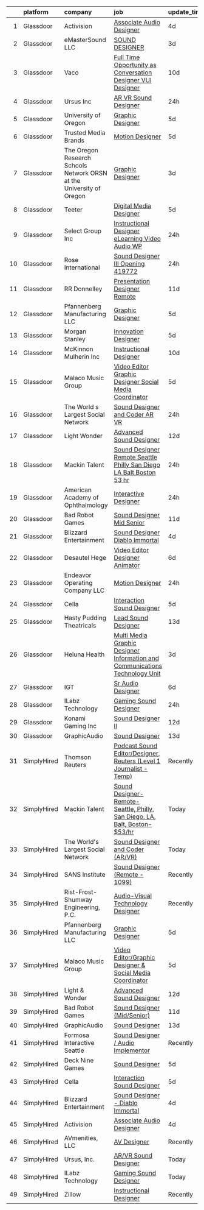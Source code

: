 

|    | platform    | company                                                                | job                                                                                                                                                                                                                                                                                                                                                                                                                                                                                                                                                                                                                                                                                                                                                                                                                                                                                                                                                                                                                                                                                                                                                                                                                                                                                                                                                                                           | update_time   | location          |
|---:|:------------|:-----------------------------------------------------------------------|:----------------------------------------------------------------------------------------------------------------------------------------------------------------------------------------------------------------------------------------------------------------------------------------------------------------------------------------------------------------------------------------------------------------------------------------------------------------------------------------------------------------------------------------------------------------------------------------------------------------------------------------------------------------------------------------------------------------------------------------------------------------------------------------------------------------------------------------------------------------------------------------------------------------------------------------------------------------------------------------------------------------------------------------------------------------------------------------------------------------------------------------------------------------------------------------------------------------------------------------------------------------------------------------------------------------------------------------------------------------------------------------------|:--------------|:------------------|
|  1 | Glassdoor   | Activision                                                             | [Associate Audio Designer](https://www.glassdoor.com/partner/jobListing.htm?pos=114&ao=1136043&s=58&guid=00000182815fdbb6ae1db969a4d7076d&src=GD_JOB_AD&t=SR&vt=w&cs=1_afb97c37&cb=1660027919591&jobListingId=1008054055283&jrtk=3-0-1ga0lvmusk265801-1ga0lvmvbi4kt800-8c79110d23674c70-)                                                                                                                                                                                                                                                                                                                                                                                                                                                                                                                                                                                                                                                                                                                                                                                                                                                                                                                                                                                                                                                                                                     | 4d            | Carlsbad, CA      |
|  2 | Glassdoor   | eMasterSound LLC                                                       | [SOUND DESIGNER](https://www.glassdoor.com/partner/jobListing.htm?pos=101&ao=1110586&s=58&guid=00000182815fdbb6ae1db969a4d7076d&src=GD_JOB_AD&t=SR&vt=w&ea=1&cs=1_2ea7cec1&cb=1660027919590&jobListingId=1008055872382&cpc=48B9F4758953335C&jrtk=3-0-1ga0lvmusk265801-1ga0lvmvbi4kt800-7b3aac43a0bd8ca9--6NYlbfkN0CKNvdBtBh9SnuMcnkEvhJOJZTsmZHyY3ybnWicrfIHv97nR43vVhO-GCBF-4S4nqb_xltPNSxxhUB6HbI5I1jEq3W_byrH6QOb3s4VmF1TkxYjFrLNamfIdQSQtqXwaz60y-2kOnKSmTSR2NDe9Ug9Fuqxbi8jCl2HpjRkXo_F4XhD53D4DT8pYkBcOskTlwsjZ8Loo2m3Bz1LNoNZrGSjjtVgPBL60u5kZ-GjnWvKsyriy1sViXbiLKleyxklvLYo2u_5rOgSsRbtWwhWeJxhgG3T7cf5Bpj3v6cXoVUoMod05-Hx4RyZW0f-lgira7ianxxD4FJdjovAdkil52c2DnV4_y9Kdv10GNltjxE1GvDC3gMf03MsNOWzMaxOqAYGEXko1FdMT1xMvqhxNMQM8IeKcXyJvi-gOT7WqRRpIdt4U11wMtwRsmUs-sNJ9DilkLgFeNHVidcRJ6k49BBaocPE4M7A5OAcx02b9q4LmMbTKD6C63GT)                                                                                                                                                                                                                                                                                                                                                                                                                                                                                                                                                     | 3d            | Duluth, GA        |
|  3 | Glassdoor   | Vaco                                                                   | [Full Time Opportunity as Conversation Designer  VUI Designer](https://www.glassdoor.com/partner/jobListing.htm?pos=109&ao=1110586&s=58&guid=00000182815fdbb6ae1db969a4d7076d&src=GD_JOB_AD&t=SR&vt=w&ea=1&cs=1_852b0766&cb=1660027919591&jobListingId=1008038225305&cpc=A65DF3A704A48F9B&jrtk=3-0-1ga0lvmusk265801-1ga0lvmvbi4kt800-22fe34392769621c--6NYlbfkN0D_sybMACCpf9B-677oK5j6rPldVB6BlrVvFjO_o-GJZbzuF-qh4PxErFUqfUsv_6spGgQ7w2Pr4ya2qWlli_BM3wPrre60gIPq1Uth9jnDsvpZiOp71Cq_jQTQ_eOeIhL3xi8ovWLwoT8UC8f1spNzCCiZGtKecY_bBo5jFxt1LAIN8k9N4B5RxHCnUOhO5DuYIrjJJlWvBAJyzDSBv7_ADLr15Jlh7cYbG9UfeAnuGM9NWlImh7HgvyqgTX5nd2P-ZUj1T0w7zqcn9ccBNPuCFzKrFDXKe7FKfZ_HaAU4E0rbEqyAsCJ7pncXKO-cJzmGLWG89j5JSvQIJk1gWuUacG6Kb8oUQCuF1xR0rUJe3ENRsAAcr83qGjKw5-9wCkYEwMNYVAwyalO2dQ1kWPnIm00fQd8L3aWjhFrAVhqNBTqwzP7BiEWvE_PUatvApgEZUC0tGRmxWXm58Erf-GJtsckL4DqbPvt5a5MxJL8K7l3TpPrIADvf0RPsnOUuO54U8g0wiM7ZxYaFmLiYp38_MqRmbkE15Yt0NBDbRF2I_Q%3D%3D)                                                                                                                                                                                                                                                                                                                                                                                                                                           | 10d           | New York, NY      |
|  4 | Glassdoor   | Ursus  Inc                                                             | [AR VR Sound Designer](https://www.glassdoor.com/partner/jobListing.htm?pos=104&ao=1110586&s=58&guid=00000182815fdbb6ae1db969a4d7076d&src=GD_JOB_AD&t=SR&vt=w&ea=1&cs=1_aa3180b7&cb=1660027919590&jobListingId=1008060781401&cpc=6BF42D0955AE9A34&jrtk=3-0-1ga0lvmusk265801-1ga0lvmvbi4kt800-030c9e8f31c30fb1--6NYlbfkN0CT8vBT9H5mqECx2dfLV_FONLPDKpIRssxVwtj05Tmm4rA5I0VNOPdM1oYsK66ov5r3DWxwAiT3975pyDdK1dCkIm3HIa7Y5w_yS9WNwndK-pYnhQpIGvT_4JMoppqofj_V7n-KQXnwxuIp4sxGqFSLnh8gEwF36Ow_xbme12t9ChEp-GHl6fRQhd6574IIaGuOGCVi51k91WaRd6M8ERe3VOx5Uk43gur74xQFXTOcZiP5tSRQVrFiAsknzgZLfm00zOpDbdloS8yKkQmfoJEHBmN4vApKtgtlX3xG7TCNxLNz2Ll1wawrNtaJWJBohtoAo4pzqraJtZgKX2K-OkprPj3iFbWDSyhMNwFUFhkST-I7CixRzVs14tBwJlXfranQ7253ZsuI9ZaOed4Ek5osv9uX6xaEQzz_38NHK3MSyDZbqinY-3Hs2FkMc91ab8TcorPDeTvLlUU3Q2lP7XUZf-bP02vBrNgHqabBCekwweGMn_IeSrI-V1ti37XCX6qKM7rSeX7jEWnRs5Ed0PTR5pP_jZFXG7_mX0VpAf0jrVsJzbTgJQNAu2hbgT6A39xk-KNo1E522owAmlglVjJ04ENNCcINZ1Gls__zl-6Et3b75BoO_aYwRoXJxqnYkFCb4uChqoXSp98pu_s92MQpMlTmByOGBeTiHCvRDx1EwpHxFJ1kyTBWWDn6eyqrWa3VK5AGChm4PlR7HUyG70nKV2vut1myNaCvYkNc_qJx_H-eB0Sx7gO5jDKcpWMqvB7ggR2X6_6lbIkUXXripaTn7aoecIUu5y2hj295GMWSo-FlzoSPr5LU_CLdAoTo9c94hu-4V836K2U5G-h35tj1FfdwDY6X47JY_uBHydwFQxfupA1oYy2FwpN9g5qKb8vkl-hWCtRlVQDT6GbqZA75uoFKC6N0dJNfcpJuUVyobbEOwKrZgWMfePu4e94ObQBJH4loFkKnekOff0DwIn0nJup_Yomjrj0Zq4isWEnsfkDJt-TxVKvl76_r07lF6q0%3D) | 24h           | Seattle, WA       |
|  5 | Glassdoor   | University of Oregon                                                   | [Graphic Designer](https://www.glassdoor.com/partner/jobListing.htm?pos=128&ao=1136043&s=58&guid=00000182815fdbb6ae1db969a4d7076d&src=GD_JOB_AD&t=SR&vt=w&cs=1_4c502f5d&cb=1660027919596&jobListingId=1008051855572&jrtk=3-0-1ga0lvmusk265801-1ga0lvmvbi4kt800-54f56c4b806fe0f6-)                                                                                                                                                                                                                                                                                                                                                                                                                                                                                                                                                                                                                                                                                                                                                                                                                                                                                                                                                                                                                                                                                                             | 5d            | Eugene, OR        |
|  6 | Glassdoor   | Trusted Media Brands                                                   | [Motion Designer](https://www.glassdoor.com/partner/jobListing.htm?pos=129&ao=1136043&s=58&guid=00000182815fdbb6ae1db969a4d7076d&src=GD_JOB_AD&t=SR&vt=w&cs=1_a4ac4b2a&cb=1660027919596&jobListingId=1008051952532&jrtk=3-0-1ga0lvmusk265801-1ga0lvmvbi4kt800-ccd4c43fddf6d43b-)                                                                                                                                                                                                                                                                                                                                                                                                                                                                                                                                                                                                                                                                                                                                                                                                                                                                                                                                                                                                                                                                                                              | 5d            | Remote            |
|  7 | Glassdoor   | The Oregon Research Schools Network  ORSN  at the University of Oregon | [Graphic Designer](https://www.glassdoor.com/partner/jobListing.htm?pos=121&ao=1136043&s=58&guid=00000182815fdbb6ae1db969a4d7076d&src=GD_JOB_AD&t=SR&vt=w&ea=1&cs=1_24ca9754&cb=1660027919595&jobListingId=1008055610861&jrtk=3-0-1ga0lvmusk265801-1ga0lvmvbi4kt800-98e70d1a30918d85-)                                                                                                                                                                                                                                                                                                                                                                                                                                                                                                                                                                                                                                                                                                                                                                                                                                                                                                                                                                                                                                                                                                        | 3d            | Remote            |
|  8 | Glassdoor   | Teeter                                                                 | [Digital Media Designer](https://www.glassdoor.com/partner/jobListing.htm?pos=124&ao=1136043&s=58&guid=00000182815fdbb6ae1db969a4d7076d&src=GD_JOB_AD&t=SR&vt=w&ea=1&cs=1_4597c991&cb=1660027919595&jobListingId=1008050641753&jrtk=3-0-1ga0lvmusk265801-1ga0lvmvbi4kt800-5966d2192ffe7148-)                                                                                                                                                                                                                                                                                                                                                                                                                                                                                                                                                                                                                                                                                                                                                                                                                                                                                                                                                                                                                                                                                                  | 5d            | Bonney Lake, WA   |
|  9 | Glassdoor   | Select Group Inc                                                       | [Instructional Designer  eLearning  Video Audio   WP](https://www.glassdoor.com/partner/jobListing.htm?pos=108&ao=1110586&s=58&guid=00000182815fdbb6ae1db969a4d7076d&src=GD_JOB_AD&t=SR&vt=w&ea=1&cs=1_36d26b61&cb=1660027919591&jobListingId=1008060397569&cpc=4B86475FAF393599&jrtk=3-0-1ga0lvmusk265801-1ga0lvmvbi4kt800-8979a78f3dad97fb--6NYlbfkN0Bcn-ADAbRvyrq3DH3YqD1gQOSfU_zTPvvfh0XXiz3pBAa41gXbEVBKQgVaXyt5edLizTc-qKNZTJcgC0TQwG35NoC1Unw8-bQJIO26p0OJ3yg83WN0wNNBE2yAgo2_DYnOgnb4WckVfEp5Jw2IElpByaweRkG6esR0D6HYHHqCM_9Fsy_QrdwY21oPzLmp1LNznKJ3EVv5ff8VVLgQTS7AEePSKwRbQC-x4-cwFAHnUYBqgJLkrSuktTmoeGSkSoR4rNr9MgO29laLJctElaWIpMpEslCczKup-RX23Wk_KqZ32MoKojjwKc1t5Lz9b0BM9qfY8AjmlvKRhhq9EH4g95-CpcNwHT0GdnuiJ8kk8OZw3-j_vzZtOn2LWFSZuN4r55HvBt0rvn1JJWYuIQgRJ0W5HcLGamzAc7yiS-_qOsoLaq2H_S9kkkJERzwc3yqN5Q5P5HGl3r68fq0cRpNjj12MVDEIHhv17ITub8U9RB8p1nu-1PBvkcs3weuRvoxGBWyy69SJEajxyw1XllYx)                                                                                                                                                                                                                                                                                                                                                                                                                                                                                | 24h           | White Plains, NY  |
| 10 | Glassdoor   | Rose International                                                     | [Sound Designer III Opening  419772](https://www.glassdoor.com/partner/jobListing.htm?pos=103&ao=1110586&s=58&guid=00000182815fdbb6ae1db969a4d7076d&src=GD_JOB_AD&t=SR&vt=w&ea=1&cs=1_fff1b346&cb=1660027919590&jobListingId=1008060441721&cpc=D3E44275D43A938E&jrtk=3-0-1ga0lvmusk265801-1ga0lvmvbi4kt800-7710d5fc23f64e5f--6NYlbfkN0B6gYLiPzX3Klpbl49OuxoIZqVtnvEet7IZUhlrZDSG3sY-I6CIGHSMA_bS7ldJ8pNL7dK3QBPdv6laF93LI3pWW4kc-6kevVMOb0JlW5BoKMa0VZL2ZnbL7nBNR2pp214sY3FIZ45yoVQtlwGjAYhneFoUSZL3YGwCe70a5MOu2qQRJT5f06IoJp14xAlkvMZ7L2bXtNOV9xUJVNetBCIe0QKy6rfEba4jibNSNvt6vY-jJxIiWrlEuftPfKahGQViRcehajAQ0gHXmTpyOWCbQY67ptL9X1OYEfKJ0fEGH6p8OnpZPmEa1KRLn6IvbHbM5lZhvqaUvBAJlx-CaQMiUUhdPNXUF7vpqLjTLM-d7KqZY-iwfaX1bNB73Y3p0s4x97fvkeMGxXRe195SDKeXQ1lGP-ZTFbKXm2mzyzG67P6EMGSoDdJumoGfRRUShY_EpHfQQWt8PyyvEw7Vod8Pw77f9rfoSC7Tei2Ieyselx9XEsEtdG-5yoZmch7YkF7NTl0z1fmzYA%3D%3D)                                                                                                                                                                                                                                                                                                                                                                                                                                                                                                     | 24h           | Seattle, WA       |
| 11 | Glassdoor   | RR Donnelley                                                           | [Presentation Designer  Remote ](https://www.glassdoor.com/partner/jobListing.htm?pos=122&ao=1136043&s=58&guid=00000182815fdbb6ae1db969a4d7076d&src=GD_JOB_AD&t=SR&vt=w&cs=1_68a84c3e&cb=1660027919595&jobListingId=1008036762756&jrtk=3-0-1ga0lvmusk265801-1ga0lvmvbi4kt800-52992746147b27cc-)                                                                                                                                                                                                                                                                                                                                                                                                                                                                                                                                                                                                                                                                                                                                                                                                                                                                                                                                                                                                                                                                                               | 11d           | Remote            |
| 12 | Glassdoor   | Pfannenberg Manufacturing LLC                                          | [Graphic Designer](https://www.glassdoor.com/partner/jobListing.htm?pos=107&ao=1110586&s=58&guid=00000182815fdbb6ae1db969a4d7076d&src=GD_JOB_AD&t=SR&vt=w&ea=1&cs=1_458abd67&cb=1660027919590&jobListingId=1008050419234&cpc=C891152315FA1AD8&jrtk=3-0-1ga0lvmusk265801-1ga0lvmvbi4kt800-4d785862bc0e19b7--6NYlbfkN0AakyOTjEZNreXXt2Vg2QxN29YmDSS12MpPIAW0YUpO-bhjitwDthpKKUtE1wHEBohxXHh6EQS9l-eTL14B8EU01tujiSegCZfo0U7cS5QzF-DN5KNQTZCV9a5Eo0-o0AzCgi9a2B4lOnpdQ1lb1khezqIgXFvO7NbZuwNyFLXXLb7vk5ShaIUSu5hQz7c0tksaGhUBprOlDSzFEbEm4iY2mzMp3be4cyPhD079su6WeKaSau0RqyqFV8H_fS1ttBdey3Gtp2XI9r_csRVgfKt6labNHj_XY2fgYYCLT_amERpFqlojMp5ahHP8wODZpqzYtxopeTmTLTbsYI6yKZs2hRCTmMpFQiFVUX_Vbuu5mHFsxrYx_kk69jqSpxnSJ1CwoTRVD8J0v7HZS11hF30Qor7oMKak-3VRhQeCVZs1jbHS-ko3XkrIo-Tv2tzVsqUhdpxYwlZDH2XPe59L5_gUGLCOIf0UxUn2iP7ZIYxZ-ZEK4VJsNGv2fChoKUHC7pc%3D)                                                                                                                                                                                                                                                                                                                                                                                                                                                                                                                                     | 5d            | Lancaster, NY     |
| 13 | Glassdoor   | Morgan Stanley                                                         | [Innovation Designer](https://www.glassdoor.com/partner/jobListing.htm?pos=123&ao=1136043&s=58&guid=00000182815fdbb6ae1db969a4d7076d&src=GD_JOB_AD&t=SR&vt=w&cs=1_cf241563&cb=1660027919595&jobListingId=1008051613441&jrtk=3-0-1ga0lvmusk265801-1ga0lvmvbi4kt800-191b5efe6bfe5ddb-)                                                                                                                                                                                                                                                                                                                                                                                                                                                                                                                                                                                                                                                                                                                                                                                                                                                                                                                                                                                                                                                                                                          | 5d            | New York, NY      |
| 14 | Glassdoor   | McKinnon Mulherin Inc                                                  | [Instructional Designer](https://www.glassdoor.com/partner/jobListing.htm?pos=127&ao=1136043&s=58&guid=00000182815fdbb6ae1db969a4d7076d&src=GD_JOB_AD&t=SR&vt=w&ea=1&cs=1_fdda7895&cb=1660027919596&jobListingId=1008038259354&jrtk=3-0-1ga0lvmusk265801-1ga0lvmvbi4kt800-b79d356b2e0b1b2b-)                                                                                                                                                                                                                                                                                                                                                                                                                                                                                                                                                                                                                                                                                                                                                                                                                                                                                                                                                                                                                                                                                                  | 10d           | Remote            |
| 15 | Glassdoor   | Malaco Music Group                                                     | [Video Editor Graphic Designer   Social Media Coordinator](https://www.glassdoor.com/partner/jobListing.htm?pos=105&ao=1110586&s=58&guid=00000182815fdbb6ae1db969a4d7076d&src=GD_JOB_AD&t=SR&vt=w&ea=1&cs=1_79ba6e7a&cb=1660027919590&jobListingId=1008050606532&cpc=7095061949A44974&jrtk=3-0-1ga0lvmusk265801-1ga0lvmvbi4kt800-032f865bd9ee7d0b--6NYlbfkN0AjYf5Qys17sPgkFKqWbnfQoZPZ9LfbKQbr3xG7f3WSbJKFA7p7T5Gl8ZeRW3WFFev5P5pozGdx2fb8kZ651nSZUtHVfvKcYCsfE1S_OdwjAkxGiuhGBiLTKwM5iWSoMayNwaEGmxHY29AAJePxKhD880ECMx5VeFYMO3gAW6FanL1qCTR_Rxt11OcZleM1XY0o79BYrFe4OC2GeeDFvF1BVjuiBcSJQvWGrjcldFQy_lzj4oNMOsaYK6lEx9Ray53OX4Gtija3P0nid-LQDK4kAF5UVHNAWijMsgER5tqNSTfc4r5QhsuGjprFf7vKhffRS3w6mBpO6GxJ0R0kZf18yhvbdw8zrBL_T5B99ywzYXhPc7N6BTOtmC8fNtqTDcqTDBnjjz9eg02ZxwxsEa_ICypsoD3AIwuFyqof0n5fp-J8L9xF8o2GoyMS-JTKckdGHJ7flHzyse6rJgsW61JdfhLkbMboOFDe4_sderfhJp-Gf3xmJd7fQUz-e_rIbK_t0VTnDFS4U7ytfWVaovOh71xv6RdW_7VB04WV8PcWEA%3D%3D)                                                                                                                                                                                                                                                                                                                                                                                                                                               | 5d            | Jackson, MS       |
| 16 | Glassdoor   | The World s Largest Social Network                                     | [Sound Designer and Coder  AR VR ](https://www.glassdoor.com/partner/jobListing.htm?pos=102&ao=1110586&s=58&guid=00000182815fdbb6ae1db969a4d7076d&src=GD_JOB_AD&t=SR&vt=w&ea=1&cs=1_24a1b683&cb=1660027919590&jobListingId=1008061726141&cpc=76BDADE3D6D9A820&jrtk=3-0-1ga0lvmusk265801-1ga0lvmvbi4kt800-aa04f80198aa9385--6NYlbfkN0DSgjPPcnEdvoK3uuxfISLALE6pB1FR7YSHOr_tSg5_QGIhoz_2VqUepdcKLBLI_zRRqGxwsWbWurI4uRJn-fTCHyEZV6QHAGS_ixyA3RdsxGPMIES406OkmPd7lUSbf4lH-L6MU1rNbOY7rvQFuRge0CfamxT_cokjIzc0uvvntjlD4LtxDB2ITeQJgIfb1dftQV_et1rKwrboWQ3oNsampc-t_XNBfdKpDeeCqTw2MkIYuXlBUmyYWa3LlGp78VtXZeujJqB4M1iz6rCBNo_OlGn0IIzeVqNpUFSWAyo6ZwCWQnGprsYn0Qnz_Uff2qoGZUKCEFasrGMJhd4LZZ4T78UeQ13oc4HBbY9ZQ1W542llw0F-DeLBE9ACbPG88rc76ZbrODcHkoPOV-AUFOvslui2yxZCAqky9o_WJsH8mYZoHQL0ZThxnmUx_uWdxUUFGQE76lEAD6xNTqtENpVv1UG1Hw2vmVQhiiM34r5gx4Pn8JzoKvQMHdf1rOvVSG8qVvVOCd-BcTO1xtVBHQVc5FF4Tnrugmv_jjE909LaDrd6ZMTLYotX2DMpPxaXVoSs7LydaIn7ZSKvpnhc21TNn1LdJppLjJE%3D)                                                                                                                                                                                                                                                                                                                                                                                                                     | 24h           | Philadelphia, PA  |
| 17 | Glassdoor   | Light   Wonder                                                         | [Advanced Sound Designer](https://www.glassdoor.com/partner/jobListing.htm?pos=112&ao=1136043&s=58&guid=00000182815fdbb6ae1db969a4d7076d&src=GD_JOB_AD&t=SR&vt=w&ea=1&cs=1_2de3cc62&cb=1660027919591&jobListingId=1008033515982&jrtk=3-0-1ga0lvmusk265801-1ga0lvmvbi4kt800-f4541201029f9ba4-)                                                                                                                                                                                                                                                                                                                                                                                                                                                                                                                                                                                                                                                                                                                                                                                                                                                                                                                                                                                                                                                                                                 | 12d           | Las Vegas, NV     |
| 18 | Glassdoor   | Mackin Talent                                                          | [Sound Designer Remote  Seattle  Philly  San Diego  LA  Balt  Boston   53 hr](https://www.glassdoor.com/partner/jobListing.htm?pos=113&ao=1136043&s=58&guid=00000182815fdbb6ae1db969a4d7076d&src=GD_JOB_AD&t=SR&vt=w&ea=1&cs=1_03fefdac&cb=1660027919591&jobListingId=1008061021033&jrtk=3-0-1ga0lvmusk265801-1ga0lvmvbi4kt800-94404600db9592ac-)                                                                                                                                                                                                                                                                                                                                                                                                                                                                                                                                                                                                                                                                                                                                                                                                                                                                                                                                                                                                                                             | 24h           | Remote            |
| 19 | Glassdoor   | American Academy of Ophthalmology                                      | [Interactive Designer](https://www.glassdoor.com/partner/jobListing.htm?pos=126&ao=1136043&s=58&guid=00000182815fdbb6ae1db969a4d7076d&src=GD_JOB_AD&t=SR&vt=w&cs=1_e590e563&cb=1660027919596&jobListingId=1008061174895&jrtk=3-0-1ga0lvmusk265801-1ga0lvmvbi4kt800-c2a594bf7840b491-)                                                                                                                                                                                                                                                                                                                                                                                                                                                                                                                                                                                                                                                                                                                                                                                                                                                                                                                                                                                                                                                                                                         | 24h           | San Francisco, CA |
| 20 | Glassdoor   | Bad Robot Games                                                        | [Sound Designer  Mid Senior ](https://www.glassdoor.com/partner/jobListing.htm?pos=116&ao=1136043&s=58&guid=00000182815fdbb6ae1db969a4d7076d&src=GD_JOB_AD&t=SR&vt=w&cs=1_e0543b34&cb=1660027919594&jobListingId=1008036730582&jrtk=3-0-1ga0lvmusk265801-1ga0lvmvbi4kt800-67b27b83295828af-)                                                                                                                                                                                                                                                                                                                                                                                                                                                                                                                                                                                                                                                                                                                                                                                                                                                                                                                                                                                                                                                                                                  | 11d           | Santa Monica, CA  |
| 21 | Glassdoor   | Blizzard Entertainment                                                 | [Sound Designer   Diablo Immortal](https://www.glassdoor.com/partner/jobListing.htm?pos=118&ao=1136043&s=58&guid=00000182815fdbb6ae1db969a4d7076d&src=GD_JOB_AD&t=SR&vt=w&cs=1_df3fb16a&cb=1660027919592&jobListingId=1008054412065&jrtk=3-0-1ga0lvmusk265801-1ga0lvmvbi4kt800-81ce4dea9804f6ce-)                                                                                                                                                                                                                                                                                                                                                                                                                                                                                                                                                                                                                                                                                                                                                                                                                                                                                                                                                                                                                                                                                             | 4d            | Irvine, CA        |
| 22 | Glassdoor   | Desautel Hege                                                          | [Video Editor   Designer   Animator](https://www.glassdoor.com/partner/jobListing.htm?pos=119&ao=1136043&s=58&guid=00000182815fdbb6ae1db969a4d7076d&src=GD_JOB_AD&t=SR&vt=w&cs=1_7949394d&cb=1660027919595&jobListingId=1008048371175&jrtk=3-0-1ga0lvmusk265801-1ga0lvmvbi4kt800-d582c49682f17ec1-)                                                                                                                                                                                                                                                                                                                                                                                                                                                                                                                                                                                                                                                                                                                                                                                                                                                                                                                                                                                                                                                                                           | 6d            | Remote            |
| 23 | Glassdoor   | Endeavor Operating Company  LLC                                        | [Motion Designer](https://www.glassdoor.com/partner/jobListing.htm?pos=117&ao=1136043&s=58&guid=00000182815fdbb6ae1db969a4d7076d&src=GD_JOB_AD&t=SR&vt=w&cs=1_4c0a2b31&cb=1660027919591&jobListingId=1008060395398&jrtk=3-0-1ga0lvmusk265801-1ga0lvmvbi4kt800-9cb1ede9fdbdaaab-)                                                                                                                                                                                                                                                                                                                                                                                                                                                                                                                                                                                                                                                                                                                                                                                                                                                                                                                                                                                                                                                                                                              | 24h           | Santa Monica, CA  |
| 24 | Glassdoor   | Cella                                                                  | [Interaction Sound Designer](https://www.glassdoor.com/partner/jobListing.htm?pos=106&ao=1110586&s=58&guid=00000182815fdbb6ae1db969a4d7076d&src=GD_JOB_AD&t=SR&vt=w&cs=1_d08690c7&cb=1660027919590&jobListingId=1008052037817&cpc=8795CF9063CD573D&jrtk=3-0-1ga0lvmusk265801-1ga0lvmvbi4kt800-32c0d57c93b37a46--6NYlbfkN0ABL5jwqrJX8j4-zsE1pdctockIOMh3bUiDojLxDHSgft-IBPHc-ugKxXUaFJpc9dcslo_kQI6e181zDbgUqpxGtQzcffkWtUW3tagjWR9utRjhHuCcsEaQM-JyLwBDAhEeZE1AalR73XIKDtyyn05K0Ch2c103Wzt0Eutj5r6WKZZc3G-kEktoiptO6rfqUVBFcZgwLwlar6ld079Q5RZlJmFoy-rKe8pyji1hhhvM7mf_0ZucVn-wrtAtRMxdgBtJvEHMmBNrkkAO-xZ0uzZJEOPP-Yyy23YOYBryNLpIZ0THRRHe_1paZWjcm2mB8Gw0vT3JZ0JaW_yCfxMCWSVDN25ZqKyc2AnLy2vLyK7R7ySdRa1P9SjuWwIUPcgNmL7dfYIiobf9Aq-zN7nPlRyantoX2V2RlRu1ALqNOLRJnI7pT9y-sGYjYBfdDllNECZqWF6qUSQ2wmGdAf0wKNnKiU0xiQ3sINvxbsOW6ghKCQJvS6ao3xOYxTzc35i5lp4BBfzO4hntLuHZtAz7O-Y21--7sO8ngyQr69od-DuYXqg4cHzfybSKn93d901lS-Ft0Usr5Dz-XiRl8FW-j3NqbYP7k15o2gY0ieAFyjQOEf1BR0LMlUXQAAEkw6QL3L8jonr-0YCVn36ypj-9jAMpVL1eTjFilDwR4jrbSnBMvqPw8RQnMphdiiWjC3FsfwP_IgPLgUgeHjYjt27JqUZ_xSexO9bGIF8RckMu0g8nHdvetp6lz_K5)                                                                                                                                                                                                                                                                              | 5d            | Menlo Park, CA    |
| 25 | Glassdoor   | Hasty Pudding Theatricals                                              | [Lead Sound Designer](https://www.glassdoor.com/partner/jobListing.htm?pos=120&ao=1136043&s=58&guid=00000182815fdbb6ae1db969a4d7076d&src=GD_JOB_AD&t=SR&vt=w&ea=1&cs=1_e13d1dad&cb=1660027919595&jobListingId=1008030933496&jrtk=3-0-1ga0lvmusk265801-1ga0lvmvbi4kt800-84b1517d806001da-)                                                                                                                                                                                                                                                                                                                                                                                                                                                                                                                                                                                                                                                                                                                                                                                                                                                                                                                                                                                                                                                                                                     | 13d           | Cambridge, MA     |
| 26 | Glassdoor   | Heluna Health                                                          | [Multi Media Graphic Designer  Information and Communications Technology Unit ](https://www.glassdoor.com/partner/jobListing.htm?pos=130&ao=1136043&s=58&guid=00000182815fdbb6ae1db969a4d7076d&src=GD_JOB_AD&t=SR&vt=w&cs=1_db5502ad&cb=1660027919596&jobListingId=1008056291765&jrtk=3-0-1ga0lvmusk265801-1ga0lvmvbi4kt800-2e3a5f2fe3f4fbdd-)                                                                                                                                                                                                                                                                                                                                                                                                                                                                                                                                                                                                                                                                                                                                                                                                                                                                                                                                                                                                                                                | 3d            | El Centro, CA     |
| 27 | Glassdoor   | IGT                                                                    | [Sr  Audio Designer](https://www.glassdoor.com/partner/jobListing.htm?pos=125&ao=1136043&s=58&guid=00000182815fdbb6ae1db969a4d7076d&src=GD_JOB_AD&t=SR&vt=w&cs=1_00ad3244&cb=1660027919596&jobListingId=1008048191609&jrtk=3-0-1ga0lvmusk265801-1ga0lvmvbi4kt800-834211ba841897a4-)                                                                                                                                                                                                                                                                                                                                                                                                                                                                                                                                                                                                                                                                                                                                                                                                                                                                                                                                                                                                                                                                                                           | 6d            | Reno, NV          |
| 28 | Glassdoor   | ILabz Technology                                                       | [Gaming Sound Designer](https://www.glassdoor.com/partner/jobListing.htm?pos=110&ao=1136043&s=58&guid=00000182815fdbb6ae1db969a4d7076d&src=GD_JOB_AD&t=SR&vt=w&ea=1&cs=1_ce556572&cb=1660027919591&jobListingId=1008060505887&jrtk=3-0-1ga0lvmusk265801-1ga0lvmvbi4kt800-29a697d957d3c63a-)                                                                                                                                                                                                                                                                                                                                                                                                                                                                                                                                                                                                                                                                                                                                                                                                                                                                                                                                                                                                                                                                                                   | 24h           | Remote            |
| 29 | Glassdoor   | Konami Gaming  Inc                                                     | [Sound Designer II](https://www.glassdoor.com/partner/jobListing.htm?pos=115&ao=1136043&s=58&guid=00000182815fdbb6ae1db969a4d7076d&src=GD_JOB_AD&t=SR&vt=w&cs=1_8f9997b5&cb=1660027919591&jobListingId=1008034035171&jrtk=3-0-1ga0lvmusk265801-1ga0lvmvbi4kt800-d2d17b1aba175031-)                                                                                                                                                                                                                                                                                                                                                                                                                                                                                                                                                                                                                                                                                                                                                                                                                                                                                                                                                                                                                                                                                                            | 12d           | Las Vegas, NV     |
| 30 | Glassdoor   | GraphicAudio                                                           | [Sound Designer](https://www.glassdoor.com/partner/jobListing.htm?pos=111&ao=1136043&s=58&guid=00000182815fdbb6ae1db969a4d7076d&src=GD_JOB_AD&t=SR&vt=w&ea=1&cs=1_79b3c2fe&cb=1660027919591&jobListingId=1008030924967&jrtk=3-0-1ga0lvmusk265801-1ga0lvmvbi4kt800-11eab6568f6cedab-)                                                                                                                                                                                                                                                                                                                                                                                                                                                                                                                                                                                                                                                                                                                                                                                                                                                                                                                                                                                                                                                                                                          | 13d           | Remote            |
| 31 | SimplyHired | Thomson Reuters                                                        | [Podcast Sound Editor/Designer, Reuters (Level 1 Journalist - Temp)](https://www.simplyhired.com/job/uG-XthcUGLXnvuEzIlGytwXEKmlli3kPZ-eKAScvB6T34fnayI1PJg?q=sound+designer)                                                                                                                                                                                                                                                                                                                                                                                                                                                                                                                                                                                                                                                                                                                                                                                                                                                                                                                                                                                                                                                                                                                                                                                                                 | Recently      | New York, NY      |
| 32 | SimplyHired | Mackin Talent                                                          | [Sound Designer-Remote- Seattle, Philly, San Diego, LA, Balt, Boston- $53/hr](https://www.simplyhired.com/job/D23Y9wIsNTtRUick-sWfGSbFMWRBlovit-9r2d0bgm0YxwYcNKgd6g?q=sound+designer)                                                                                                                                                                                                                                                                                                                                                                                                                                                                                                                                                                                                                                                                                                                                                                                                                                                                                                                                                                                                                                                                                                                                                                                                        | Today         | Remote            |
| 33 | SimplyHired | The World's Largest Social Network                                     | [Sound Designer and Coder (AR/VR)](https://www.simplyhired.com/job/v-esyOFOAvDAVDr-B4a4ErrXGddW9lb_pJJkP5v4TVLvYuoAUsMU1Q?q=sound+designer)                                                                                                                                                                                                                                                                                                                                                                                                                                                                                                                                                                                                                                                                                                                                                                                                                                                                                                                                                                                                                                                                                                                                                                                                                                                   | Today         | Baltimore, MD     |
| 34 | SimplyHired | SANS Institute                                                         | [Sound Designer (Remote - 1099)](https://www.simplyhired.com/job/l5XtJmV5Za5NPAoCY67pJ8osv7Dd9cygFT5KvUQHRZZ5LCw9cI7qOA?q=sound+designer)                                                                                                                                                                                                                                                                                                                                                                                                                                                                                                                                                                                                                                                                                                                                                                                                                                                                                                                                                                                                                                                                                                                                                                                                                                                     | Recently      | Bethesda, MD      |
| 35 | SimplyHired | Rist-Frost-Shumway Engineering, P.C.                                   | [Audio-Visual Technology Designer](https://www.simplyhired.com/job/OMxrMh8WHY_VNcw74L4J3w8rMgzooJxEwq9_0YhhoPHZG11rZ5ZCeA?q=sound+designer)                                                                                                                                                                                                                                                                                                                                                                                                                                                                                                                                                                                                                                                                                                                                                                                                                                                                                                                                                                                                                                                                                                                                                                                                                                                   | Recently      | Laconia, NH       |
| 36 | SimplyHired | Pfannenberg Manufacturing LLC                                          | [Graphic Designer](https://www.simplyhired.com/job/eAQh0BnP_VfSJEX4vFH_cC2uJOdwE6XReAdesAQneAb4Q-ioZBCl_g?q=sound+designer)                                                                                                                                                                                                                                                                                                                                                                                                                                                                                                                                                                                                                                                                                                                                                                                                                                                                                                                                                                                                                                                                                                                                                                                                                                                                   | 5d            | Lancaster, NY     |
| 37 | SimplyHired | Malaco Music Group                                                     | [Video Editor/Graphic Designer & Social Media Coordinator](https://www.simplyhired.com/job/eJLXDTLG_whbt-w51qFxj2q8KoxV59oxxRVd7b1-a18929poYQj5dg?q=sound+designer)                                                                                                                                                                                                                                                                                                                                                                                                                                                                                                                                                                                                                                                                                                                                                                                                                                                                                                                                                                                                                                                                                                                                                                                                                           | 5d            | Jackson, MS       |
| 38 | SimplyHired | Light & Wonder                                                         | [Advanced Sound Designer](https://www.simplyhired.com/job/oxHvYp0QWceibR-QkmiITBFgRGHJsETrZw9KOd9jlBeKNoSRVbiyww?q=sound+designer)                                                                                                                                                                                                                                                                                                                                                                                                                                                                                                                                                                                                                                                                                                                                                                                                                                                                                                                                                                                                                                                                                                                                                                                                                                                            | 12d           | Las Vegas, NV     |
| 39 | SimplyHired | Bad Robot Games                                                        | [Sound Designer (Mid/Senior)](https://www.simplyhired.com/job/5k7lNxd5mPx4SDP11_bQMCoaI3zXskx9LCyK6sAv6bc57TMyAoaPVQ?q=sound+designer)                                                                                                                                                                                                                                                                                                                                                                                                                                                                                                                                                                                                                                                                                                                                                                                                                                                                                                                                                                                                                                                                                                                                                                                                                                                        | 11d           | Santa Monica, CA  |
| 40 | SimplyHired | GraphicAudio                                                           | [Sound Designer](https://www.simplyhired.com/job/tpxG3u0VMzCKteQYdKolpCqGoSBv-BSP6-ugLnAgXYs5lOtcbAckwg?q=sound+designer)                                                                                                                                                                                                                                                                                                                                                                                                                                                                                                                                                                                                                                                                                                                                                                                                                                                                                                                                                                                                                                                                                                                                                                                                                                                                     | 13d           | Remote            |
| 41 | SimplyHired | Formosa Interactive Seattle                                            | [Sound Designer / Audio Implementor](https://www.simplyhired.com/job/vlF4rzpIgemNyADbSUoWC36FtYYh2ouWspqfTFtuxzveh07-6RCwmg?q=sound+designer)                                                                                                                                                                                                                                                                                                                                                                                                                                                                                                                                                                                                                                                                                                                                                                                                                                                                                                                                                                                                                                                                                                                                                                                                                                                 | Recently      | Seattle, WA       |
| 42 | SimplyHired | Deck Nine Games                                                        | [Sound Designer](https://www.simplyhired.com/job/iz6i-HlUxxVIfGstw4fVaxnhc2kyEC3JD6ixIrv1CjJkn928zMpmow?q=sound+designer)                                                                                                                                                                                                                                                                                                                                                                                                                                                                                                                                                                                                                                                                                                                                                                                                                                                                                                                                                                                                                                                                                                                                                                                                                                                                     | 5d            | United States     |
| 43 | SimplyHired | Cella                                                                  | [Interaction Sound Designer](https://www.simplyhired.com/job/JDJXrEQupcCXzLub4EKpUuUWrStpnjkTGkyGHaNzDBKRPjj_3Kpg_A?q=sound+designer)                                                                                                                                                                                                                                                                                                                                                                                                                                                                                                                                                                                                                                                                                                                                                                                                                                                                                                                                                                                                                                                                                                                                                                                                                                                         | 5d            | Menlo Park, CA    |
| 44 | SimplyHired | Blizzard Entertainment                                                 | [Sound Designer - Diablo Immortal](https://www.simplyhired.com/job/be44SuZxxfwebqNPsGkhf71yHynOZ_Q7VRJIkl51HzMzpl7Qx8Iqxg?q=sound+designer)                                                                                                                                                                                                                                                                                                                                                                                                                                                                                                                                                                                                                                                                                                                                                                                                                                                                                                                                                                                                                                                                                                                                                                                                                                                   | 4d            | Irvine, CA        |
| 45 | SimplyHired | Activision                                                             | [Associate Audio Designer](https://www.simplyhired.com/job/vBXR9kxYzWooY_b1J_SiVgzbo9rPz78RkE4dHUamOGyvTkioQhlegQ?q=sound+designer)                                                                                                                                                                                                                                                                                                                                                                                                                                                                                                                                                                                                                                                                                                                                                                                                                                                                                                                                                                                                                                                                                                                                                                                                                                                           | 4d            | Carlsbad, CA      |
| 46 | SimplyHired | AVmenities, LLC                                                        | [AV Designer](https://www.simplyhired.com/job/bnrybS56-pqE-H12dIBqV3NFMhNBdh-TiHwtBbI7RUPV6YPeVjzO8w?q=sound+designer)                                                                                                                                                                                                                                                                                                                                                                                                                                                                                                                                                                                                                                                                                                                                                                                                                                                                                                                                                                                                                                                                                                                                                                                                                                                                        | Recently      | Marshall, VA      |
| 47 | SimplyHired | Ursus, Inc.                                                            | [AR/VR Sound Designer](https://www.simplyhired.com/job/zdnFsuvXxJht13PY1DaMeaupK80Gtz3QzKfB7heO5px-WkaX1wMHCQ?q=sound+designer)                                                                                                                                                                                                                                                                                                                                                                                                                                                                                                                                                                                                                                                                                                                                                                                                                                                                                                                                                                                                                                                                                                                                                                                                                                                               | Today         | Seattle, WA       |
| 48 | SimplyHired | ILabz Technology                                                       | [Gaming Sound Designer](https://www.simplyhired.com/job/e0_5hyZLhqPY7YS8kbWXyPuJ-qXPKc3ZGIarVGfn-2r40v3oo98hWg?q=sound+designer)                                                                                                                                                                                                                                                                                                                                                                                                                                                                                                                                                                                                                                                                                                                                                                                                                                                                                                                                                                                                                                                                                                                                                                                                                                                              | Today         | Remote            |
| 49 | SimplyHired | Zillow                                                                 | [Instructional Designer](https://www.simplyhired.com/job/Sz8UpLpOtW2iMiVKkGCCaLdLcXP5QTQucu96qxeObw90hM7TUNkajQ?q=sound+designer)                                                                                                                                                                                                                                                                                                                                                                                                                                                                                                                                                                                                                                                                                                                                                                                                                                                                                                                                                                                                                                                                                                                                                                                                                                                             | Recently      | Remote            |
